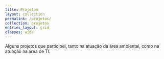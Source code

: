```yaml
---
title: Projetos
layout: collection
permalink: /projetos/
collection: projetos
entries_layout: grid
classes: wide
---
```


Alguns projetos que participei, tanto na atuação da área ambiental, como na atuação na área de TI.
